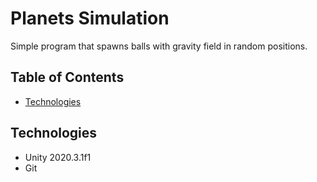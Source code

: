 # Planets Simulation
Simple program that spawns balls with gravity field in random positions.

## Table of Contents
* [Technologies](#technologies)

## Technologies
* Unity 2020.3.1f1
* Git
